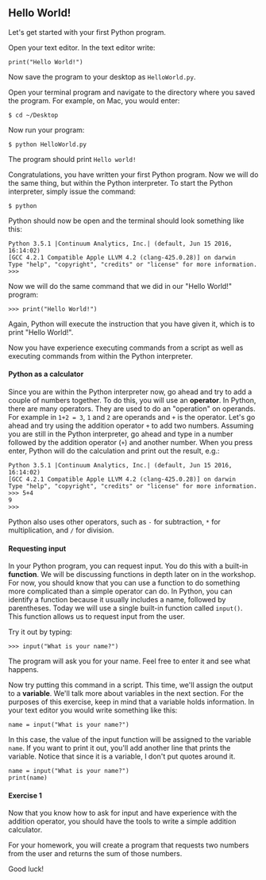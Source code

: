 ## Hello World!

Let's get started with your first Python program.

Open your text editor. In the text editor write:

```
print("Hello World!")
```

Now save the program to your desktop as ```HelloWorld.py```.

Open your terminal program and navigate to the directory where you saved the program. For example, on Mac, you would enter:

```
$ cd ~/Desktop
```

Now run your program:

```
$ python HelloWorld.py
```

The program should print ```Hello world!```

Congratulations, you have written your first Python program. Now we will do the same thing, but within the Python interpreter. To start the Python interpreter, simply issue the command:

```
$ python
```

Python should now be open and the terminal should look something like this:

```
Python 3.5.1 |Continuum Analytics, Inc.| (default, Jun 15 2016, 16:14:02) 
[GCC 4.2.1 Compatible Apple LLVM 4.2 (clang-425.0.28)] on darwin
Type "help", "copyright", "credits" or "license" for more information.
>>> 
```

Now we will do the same command that we did in our "Hello World!" program:

```
>>> print("Hello World!")
```

Again, Python will execute the instruction that you have given it, which is to print "Hello World!". 

Now you have experience executing commands from a script as well as executing commands from within the Python interpreter.

#### Python as a calculator

Since you are within the Python interpreter now, go ahead and try to add a couple of numbers together. To do this, you will use an **operator**. In Python, there are many operators. They are used to do an "operation" on operands. For example in ```1+2 = 3```, ```1``` and ```2``` are operands and ```+``` is the operator. Let's go ahead and try using the addition operator ```+``` to add two numbers. Assuming you are still in the Python interpreter, go ahead and type in a number followed by the addition operator (```+```) and another number. When you press enter, Python will do the calculation and print out the result, e.g.:

```
Python 3.5.1 |Continuum Analytics, Inc.| (default, Jun 15 2016, 16:14:02) 
[GCC 4.2.1 Compatible Apple LLVM 4.2 (clang-425.0.28)] on darwin
Type "help", "copyright", "credits" or "license" for more information.
>>> 5+4
9
>>>
```

Python also uses other operators, such as ```-``` for subtraction, ```*``` for multiplication, and ```/``` for division.

#### Requesting input

In your Python program, you can request input. You do this with a built-in **function**. We will be discussing functions in depth later on in the workshop. For now, you should know that you can use a function to do something more complicated than a simple operator can do. In Python, you can identify a function because it usually includes a name, followed by parentheses. Today we will use a single built-in function called ```input()```. This function allows us to request input from the user.

Try it out by typing:

```
>>> input("What is your name?")
```

The program will ask you for your name. Feel free to enter it and see what happens.

Now try putting this command in a script. This time, we'll assign the output to a **variable**. We'll talk more about variables in the next section. For the purposes of this exercise, keep in mind that a variable holds information. In your text editor you would write something like this:

```
name = input("What is your name?")
```

In this case, the value of the input function will be assigned to the variable ```name```. If you want to print it out, you'll add another line that prints the variable. Notice that since it is a variable, I don't put quotes around it.

```
name = input("What is your name?")
print(name)
```

#### Exercise 1

Now that you know how to ask for input and have experience with the addition operator, you should have the tools to write a simple addition calculator.

For your homework, you will create a program that requests two numbers from the user and returns the sum of those numbers.

Good luck!


